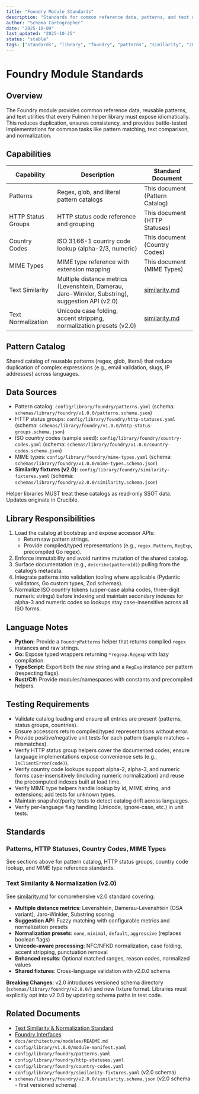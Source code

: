 ```yaml
---
title: "Foundry Module Standards"
description: "Standards for common reference data, patterns, and text utilities in Fulmen helper libraries"
author: "Schema Cartographer"
date: "2025-10-09"
last_updated: "2025-10-25"
status: "stable"
tags: ["standards", "library", "foundry", "patterns", "similarity", "2025.10.3"]
---
```


# Foundry Module Standards

## Overview

The Foundry module provides common reference data, reusable patterns, and text utilities that every Fulmen helper library must expose idiomatically. This reduces duplication, ensures consistency, and provides battle-tested implementations for common tasks like pattern matching, text comparison, and normalization.

## Capabilities

| Capability         | Description                                                                                      | Standard Document                |
| ------------------ | ------------------------------------------------------------------------------------------------ | -------------------------------- |
| Patterns           | Regex, glob, and literal pattern catalogs                                                        | This document (Pattern Catalog)  |
| HTTP Status Groups | HTTP status code reference and grouping                                                          | This document (HTTP Statuses)    |
| Country Codes      | ISO 3166-1 country code lookup (alpha-2/3, numeric)                                              | This document (Country Codes)    |
| MIME Types         | MIME type reference with extension mapping                                                       | This document (MIME Types)       |
| Text Similarity    | Multiple distance metrics (Levenshtein, Damerau, Jaro-Winkler, Substring), suggestion API (v2.0) | [similarity.md](./similarity.md) |
| Text Normalization | Unicode case folding, accent stripping, normalization presets (v2.0)                             | [similarity.md](./similarity.md) |

## Pattern Catalog

Shared catalog of reusable patterns (regex, glob, literal) that reduce duplication of complex expressions (e.g., email validation, slugs, IP addresses) across languages.

## Data Sources

- Pattern catalog: `config/library/foundry/patterns.yaml` (schema: `schemas/library/foundry/v1.0.0/patterns.schema.json`)
- HTTP status groups: `config/library/foundry/http-statuses.yaml` (schema: `schemas/library/foundry/v1.0.0/http-status-groups.schema.json`)
- ISO country codes (sample seed): `config/library/foundry/country-codes.yaml` (schema: `schemas/library/foundry/v1.0.0/country-codes.schema.json`)
- MIME types: `config/library/foundry/mime-types.yaml` (schema: `schemas/library/foundry/v1.0.0/mime-types.schema.json`)
- **Similarity fixtures (v2.0)**: `config/library/foundry/similarity-fixtures.yaml` (schema: `schemas/library/foundry/v2.0.0/similarity.schema.json`)

Helper libraries MUST treat these catalogs as read-only SSOT data. Updates originate in Crucible.

## Library Responsibilities

1. Load the catalog at bootstrap and expose accessor APIs:
   - Return raw pattern strings.
   - Provide compiled/typed representations (e.g., `regex.Pattern`, `RegExp`, precompiled Go regex).
2. Enforce immutability and avoid runtime mutation of the shared catalog.
3. Surface documentation (e.g., `describe(patternId)`) pulling from the catalog’s metadata.
4. Integrate patterns into validation tooling where applicable (Pydantic validators, Go custom types, Zod schemas).
5. Normalize ISO country tokens (upper-case alpha codes, three-digit numeric strings) before indexing and maintain secondary indexes for alpha-3 and numeric codes so lookups stay case-insensitive across all ISO forms.

## Language Notes

- **Python:** Provide a `FoundryPatterns` helper that returns compiled `regex` instances and raw strings.
- **Go:** Expose typed wrappers returning `*regexp.Regexp` with lazy compilation.
- **TypeScript:** Export both the raw string and a `RegExp` instance per pattern (respecting flags).
- **Rust/C#:** Provide modules/namespaces with constants and precompiled helpers.

## Testing Requirements

- Validate catalog loading and ensure all entries are present (patterns, status groups, countries).
- Ensure accessors return compiled/typed representations without error.
- Provide positive/negative unit tests for each pattern (sample matches + mismatches).
- Verify HTTP status group helpers cover the documented codes; ensure language implementations expose convenience sets (e.g., `IsClientError(code)`).
- Verify country code lookups support alpha-2, alpha-3, and numeric forms case-insensitively (including numeric normalization) and reuse the precomputed indexes built at load time.
- Verify MIME type helpers handle lookup by id, MIME string, and extensions; add tests for unknown types.
- Maintain snapshot/parity tests to detect catalog drift across languages.
- Verify per-language flag handling (Unicode, ignore-case, etc.) in unit tests.

## Standards

### Patterns, HTTP Statuses, Country Codes, MIME Types

See sections above for pattern catalog, HTTP status groups, country code lookup, and MIME type reference standards.

### Text Similarity & Normalization (v2.0)

See [similarity.md](./similarity.md) for comprehensive v2.0 standard covering:

- **Multiple distance metrics**: Levenshtein, Damerau-Levenshtein (OSA variant), Jaro-Winkler, Substring scoring
- **Suggestion API**: Fuzzy matching with configurable metrics and normalization presets
- **Normalization presets**: `none`, `minimal`, `default`, `aggressive` (replaces boolean flags)
- **Unicode-aware processing**: NFC/NFKD normalization, case folding, accent stripping, punctuation removal
- **Enhanced results**: Optional matched ranges, reason codes, normalized values
- **Shared fixtures**: Cross-language validation with v2.0.0 schema

**Breaking Changes**: v2.0 introduces versioned schema directory (`schemas/library/foundry/v2.0.0/`) and new fixture format. Libraries must explicitly opt into v2.0.0 by updating schema paths in test code.

## Related Documents

- [Text Similarity & Normalization Standard](./similarity.md)
- [Foundry Interfaces](./interfaces.md)
- `docs/architecture/modules/README.md`
- `config/library/v1.0.0/module-manifest.yaml`
- `config/library/foundry/patterns.yaml`
- `config/library/foundry/http-statuses.yaml`
- `config/library/foundry/country-codes.yaml`
- `config/library/foundry/similarity-fixtures.yaml` (v2.0 schema)
- `schemas/library/foundry/v2.0.0/similarity.schema.json` (v2.0 schema - first versioned schema)
